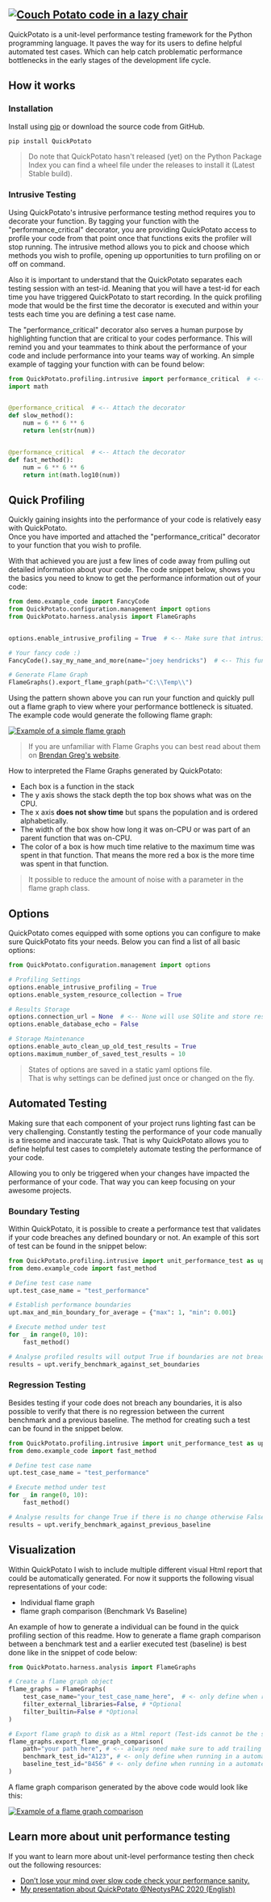 [![Couch Potato code in a lazy chair](/images/banner-with-text.jpg "Slow Potato Code")](https://github.com/JoeyHendricks/python-unit-level-performance-testing/blob/master/images/banner-with-text.jpg?raw=true)
---

QuickPotato is a unit-level performance testing framework for the Python programming language.
It paves the way for its users to define helpful automated test cases. 
Which can help catch problematic performance bottlenecks in the early stages of the development life cycle.

## How it works

### Installation

Install using [pip](https://pip.pypa.io/en/stable/) or download the source code from GitHub.
```bash
pip install QuickPotato
```
> Do note that QuickPotato hasn't released (yet) on the Python Package Index
> you can find a wheel file under the releases to install it (Latest Stable build). 

### Intrusive Testing

Using QuickPotato's intrusive performance testing method requires you to decorate your function. 
By tagging your function with the "performance_critical" decorator, you are providing QuickPotato access to profile
your code from that point once that functions exits the profiler will stop running.
The intrusive method allows you to pick and choose which methods you wish to profile, opening up opportunities
to turn profiling on or off on command.

Also it is important to understand that the QuickPotato separates each testing session with an test-id. 
Meaning that you will have a test-id for each time you have triggered QuickPotato to start recording.
In the quick profiling mode that would be the first time the decorator is executed and 
within your tests each time you are defining a test case name.   

The "performance_critical" decorator also serves a human purpose by highlighting function 
that are critical to your codes performance. This will remind you and your teammates to think about 
the performance of your code and include performance into your teams way of working.
An simple example of tagging your function with can be found below:

```python
from QuickPotato.profiling.intrusive import performance_critical  # <-- Import the decorator
import math


@performance_critical  # <-- Attach the decorator
def slow_method():
    num = 6 ** 6 ** 6
    return len(str(num))


@performance_critical  # <-- Attach the decorator
def fast_method():
    num = 6 ** 6 ** 6
    return int(math.log10(num))
```

## Quick Profiling 

Quickly gaining insights into the performance of your code is relatively easy with QuickPotato.  
Once you have imported and attached the "performance_critical" decorator to your function that you wish to profile.

With that achieved you are just a few lines of code away from pulling out detailed information about your code.
The code snippet below, shows you the basics you need to know to get the performance information out of your code: 

```python
from demo.example_code import FancyCode
from QuickPotato.configuration.management import options
from QuickPotato.harness.analysis import FlameGraphs


options.enable_intrusive_profiling = True  # <-- Make sure that intrusive profiling is enabled

# Your fancy code :)
FancyCode().say_my_name_and_more(name="joey hendricks")  # <-- This function is decorated

# Generate Flame Graph
FlameGraphs().export_flame_graph(path="C:\\Temp\\")
```
Using the pattern shown above you can run your function and quickly pull out a flame graph to 
view where your performance bottleneck is situated. 
The example code would generate the following flame graph:

[![Example of a simple flame graph](/images/fancy_code_flame_graph.svg "flame graph simple")](
https://raw.githubusercontent.com/JoeyHendricks/python-unit-level-performance-testing/95132b0a0ebd61f57deb7ec2197d01e5c0d4829f/images/fancy_code_flame_graph.svg)

> If you are unfamiliar with Flame Graphs you can best read about them on [Brendan Greg's website](http://www.brendangregg.com/flamegraphs.html).

How to interpreted the Flame Graphs generated by QuickPotato:

- Each box is a function in the stack
- The y axis shows the stack depth the top box shows what was on the CPU.
- The x axis **does not show time** but spans the population and is ordered alphabetically.
- The width of the box show how long it was on-CPU or was part of an parent function that was on-CPU.
- The color of a box is how much time relative to the maximum time was spent in that function. That means the more red a box is the more time was spent in that function.

> It possible to reduce the amount of noise with a parameter in the flame graph class. 


## Options

QuickPotato comes equipped with some options you can configure to make sure QuickPotato fits your needs.
Below you can find a list of all basic options:

```python
from QuickPotato.configuration.management import options

# Profiling Settings
options.enable_intrusive_profiling = True 
options.enable_system_resource_collection = True

# Results Storage
options.connection_url = None  # <-- None will use SQlite and store results in Temp directory
options.enable_database_echo = False

# Storage Maintenance 
options.enable_auto_clean_up_old_test_results = True
options.maximum_number_of_saved_test_results = 10

```

> States of options are saved in a static yaml options file.  
> That is why settings can be defined just once or changed on the fly. 

## Automated Testing

Making sure that each component of your project runs lighting fast can be very challenging. 
Constantly testing the performance of your code manually is a tiresome and inaccurate task. 
That is why QuickPotato allows you to define helpful test cases to completely automate testing the performance of your code.

Allowing you to only be triggered when your changes have impacted the performance of your code.
That way you can keep focusing on your awesome projects.  

### Boundary Testing

Within QuickPotato, it is possible to create a performance test that validates if 
your code breaches any defined boundary or not.
An example of this sort of test can be found in the snippet below: 

```python
from QuickPotato.profiling.intrusive import unit_performance_test as upt
from demo.example_code import fast_method

# Define test case name
upt.test_case_name = "test_performance"

# Establish performance boundaries
upt.max_and_min_boundary_for_average = {"max": 1, "min": 0.001}

# Execute method under test
for _ in range(0, 10):
    fast_method()

# Analyse profiled results will output True if boundaries are not breached otherwise False
results = upt.verify_benchmark_against_set_boundaries
```
### Regression Testing

Besides testing if your code does not breach any boundaries, it is also possible to verify that there is no regression 
between the current benchmark and a previous baseline.
The method for creating such a test can be found in the snippet below.

```python
from QuickPotato.profiling.intrusive import unit_performance_test as upt
from demo.example_code import fast_method

# Define test case name
upt.test_case_name = "test_performance"

# Execute method under test
for _ in range(0, 10):
    fast_method()

# Analyse results for change True if there is no change otherwise False
results = upt.verify_benchmark_against_previous_baseline
```
## Visualization

Within QuickPotato I wish to include multiple different visual Html report that could be automatically generated.
For now it supports the following visual representations of your code:

- Individual flame graph
- flame graph comparison (Benchmark Vs Baseline)  

An example of how to generate a individual can be found in the quick profiling section of this readme.
How to generate a flame graph comparison between a benchmark test and a earlier executed test (baseline)
is best done like in the snippet of code below:

```python
from QuickPotato.harness.analysis import FlameGraphs

# Create a flame graph object
flame_graphs = FlameGraphs(
    test_case_name="your_test_case_name_here",  # <- only define when running in a automated test
    filter_external_libraries=False, # *Optional
    filter_builtin=False # *Optional
)

# Export flame graph to disk as a Html report (Test-ids cannot be the same)
flame_graphs.export_flame_graph_comparison(
    path="your path here", # <-- always need make sure to add trailing // or /
    benchmark_test_id="A123", # <- only define when running in a automated test
    baseline_test_id="B456" # <- only define when running in a automated test
)
``` 
A flame graph comparison generated by the above code would look like this: 

[![Example of a flame graph comparison](/images/flame-graphs-html-comparison.png "flame graph comparison")](
https://github.com/JoeyHendricks/QuickPotato/blob/master/images/flame-graphs-html-comparison.png)

## Learn more about unit performance testing

If you want to learn more about unit-level performance testing then check out the following resources:

- [Don’t lose your mind over slow code check your performance sanity.](https://www.linkedin.com/pulse/dont-lose-your-mind-over-slow-code-check-performance-sanity-joey/) 
- [My presentation about QuickPotato @NeotysPAC 2020 (English)](https://www.youtube.com/watch?v=AWlhalEywEw) 
